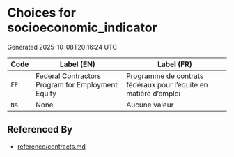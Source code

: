 # Choices for socioeconomic_indicator

Generated 2025-10-08T20:16:24 UTC

| Code | Label (EN) | Label (FR) |
|------|------------|------------|
| `FP` | Federal Contractors Program for Employment Equity | Programme de contrats fédéraux pour l’équité en matière d’emploi |
| `NA` | None | Aucune valeur |


## Referenced By

- [reference/contracts.md](../reference/contracts.md)
